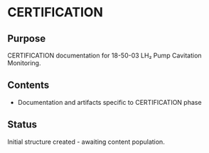 # CERTIFICATION

## Purpose
CERTIFICATION documentation for 18-50-03 LH₂ Pump Cavitation Monitoring.

## Contents
- Documentation and artifacts specific to CERTIFICATION phase

## Status
Initial structure created - awaiting content population.
